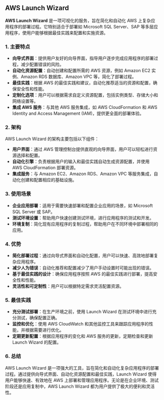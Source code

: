 ## AWS Launch Wizard

**AWS Launch Wizard** 是一项可视化的服务，旨在简化和自动化 AWS 上复杂应用程序的部署过程。它特别适合于部署如 Microsoft SQL Server、SAP 等多层应用程序，使用户能够根据最佳实践来配置和实施资源。

### 1. **主要特点**
- **向导式界面**：提供用户友好的向导界面，指导用户逐步完成应用程序的部署过程，减少配置错误的风险。
- **自动化资源配置**：自动创建和配置所需的 AWS 资源，例如 Amazon EC2 实例、Amazon RDS 数据库、Amazon VPC 等，简化了部署过程。
- **最佳实践**：根据 AWS 的最佳实践和建议，自动化推荐适当的资源和配置，确保安全性和性能。
- **定制化选项**：用户可以根据需求自定义资源配置，包括实例类型、存储大小和网络设置等。
- **集成 AWS 服务**：与其他 AWS 服务集成，如 AWS CloudFormation 和 AWS Identity and Access Management (IAM)，提供更全面的部署体验。

### 2. **架构**
AWS Launch Wizard 的架构主要包括以下组件：
- **用户界面**：通过 AWS 管理控制台提供直观的向导界面，用户可以轻松进行资源选择和配置。
- **自动化引擎**：负责根据用户的输入和最佳实践自动生成资源配置，并使用 AWS CloudFormation 部署资源。
- **集成服务**：与 Amazon EC2、Amazon RDS、Amazon VPC 等服务集成，自动化创建和配置相应的基础设施。

### 3. **使用场景**
- **企业应用部署**：适用于需要快速部署和配置企业应用的场景，如 Microsoft SQL Server 或 SAP。
- **测试环境设置**：帮助用户快速创建测试环境，进行应用程序的测试和开发。
- **环境复制**：简化现有应用程序的复制过程，帮助用户在不同环境中部署相同的应用。

### 4. **优势**
- **简化部署过程**：通过向导式界面和自动化配置，用户可以快速、高效地部署复杂应用程序。
- **减少人为错误**：自动化推荐和配置减少了用户手动设置时可能出现的错误。
- **基于最佳实践的设计**：确保应用程序按照 AWS 的最佳实践进行部署，提高安全性和性能。
- **灵活性和可定制性**：用户可以根据特定需求灵活配置资源。

### 5. **最佳实践**
- **充分测试部署**：在生产环境之前，使用 Launch Wizard 在测试环境中进行充分测试，确保配置正确。
- **监控和优化**：使用 AWS CloudWatch 和其他监控工具来跟踪应用程序的性能，并根据需要进行优化。
- **定期更新配置**：根据应用程序的变化和 AWS 服务的更新，定期检查和更新 Launch Wizard 的配置。

### 6. **总结**
AWS Launch Wizard 是一项强大的工具，旨在简化和自动化复杂应用程序的部署过程。通过提供向导式界面、自动化资源配置和最佳实践，Launch Wizard 使得用户能够快速、有效地在 AWS 上部署和管理应用程序。无论是在企业环境、测试阶段还是应用复制中，AWS Launch Wizard 都为用户提供了极大的便利和灵活性。